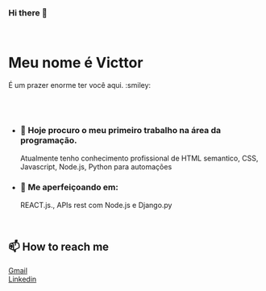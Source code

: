 ### Hi there 👋
<br>
<h1>Meu nome é Victtor</h1>
<p>É um prazer enorme ter você aqui. :smiley:</p>
<br>
<br>
<ul>
<li>
<h3>🔭 Hoje procuro o meu primeiro trabalho na área da programação.</h3>
<p>Atualmente tenho conhecimento profissional de HTML semantico, CSS, Javascript, Node.js, Python para automações</p>
</li> 
<li>
<h3>🌱 Me aperfeiçoando em:</h3>
<p>REACT.js., APIs rest com Node.js e Django.py</p>
</li>
</ul>
<br>
<h2>📫 How to reach me</h2>
  <a href="estevamvicttor@gmail.com">Gmail</a>
  <br>
  <a href="www.linkedin.com/in/victtor-estevam-083419245">Linkedin</a>

